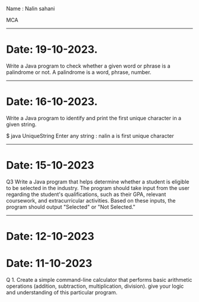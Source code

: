 Name : Nalin sahani

MCA

---

# Date: 19-10-2023.

 Write a Java program to check whether a given word or phrase is a palindrome or not. A palindrome is a word, phrase, number.

---

# Date: 16-10-2023.

Write a Java program to identify and print the first unique character in a given string.

$ java UniqueString
Enter any string : nalin
a is first unique character

---

# Date: 15-10-2023

Q3 Write a Java program that helps determine whether a student is eligible to be selected in the industry. The program should take input from the user regarding the student's qualifications, such as their GPA, relevant coursework, and extracurricular activities. Based on these inputs, the program should output "Selected" or "Not Selected."


---

# Date: 12-10-2023

# Date: 11-10-2023

Q 1. Create a simple command-line calculator that performs basic arithmetic operations (addition, subtraction, multiplication, division). give your logic and understanding of this particular program.
